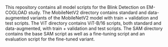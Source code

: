 This repository contains all model scripts for the Blink Detection on EM-COGLOAD study. The MobileNetV2 directory contains standard and data-augmented variants of the MobileNetV2 model with train + validation and test scripts. The ViT directory contains ViT-B/16 scripts, both standard and data-augmented, with train + validation and test scripts. The SAM directory contains the base SAM script as well as a fine-tuning script and an evaluation script for the fine-tuned variant.
